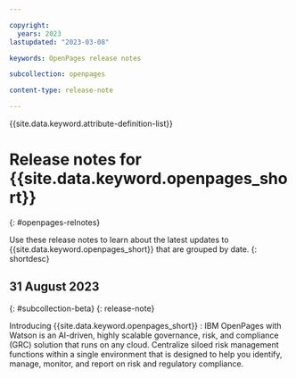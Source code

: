 ```yaml
---

copyright:
  years: 2023
lastupdated: "2023-03-08"

keywords: OpenPages release notes

subcollection: openpages

content-type: release-note

---
```

{{site.data.keyword.attribute-definition-list}}

# Release notes for {{site.data.keyword.openpages_short}}
{: #openpages-relnotes}

Use these release notes to learn about the latest updates to {{site.data.keyword.openpages_short}} that are grouped by date.
{: shortdesc}

## 31 August 2023
{: #subcollection-beta}
{: release-note}

Introducing {{site.data.keyword.openpages_short}}
:   IBM OpenPages with Watson is an AI-driven, highly scalable governance, risk, and compliance (GRC) solution that runs on any cloud. Centralize siloed risk management functions within a single environment that is designed to help you identify, manage, monitor, and report on risk and regulatory compliance.

